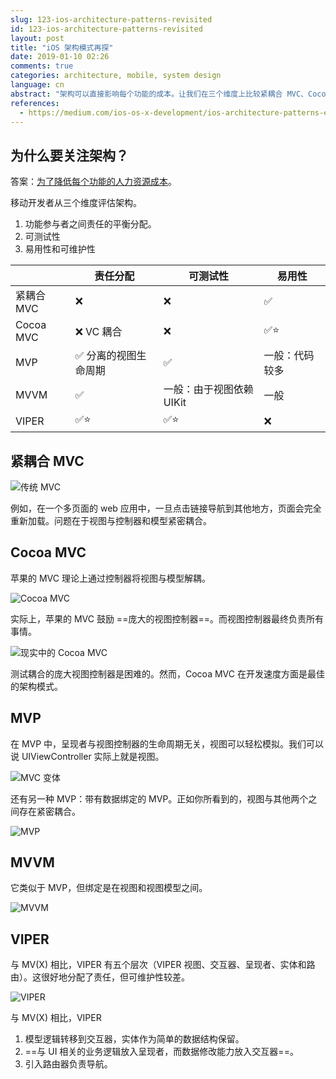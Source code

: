 ```yaml
---
slug: 123-ios-architecture-patterns-revisited
id: 123-ios-architecture-patterns-revisited
layout: post
title: "iOS 架构模式再探"
date: 2019-01-10 02:26
comments: true
categories: architecture, mobile, system design
language: cn
abstract: "架构可以直接影响每个功能的成本。让我们在三个维度上比较紧耦合 MVC、Cocoa MVC、MVP、MVVM 和 VIPER：功能参与者之间责任的平衡分配、可测试性以及易用性和可维护性。"
references:
  - https://medium.com/ios-os-x-development/ios-architecture-patterns-ecba4c38de52
---
```


## 为什么要关注架构？

答案：[为了降低每个功能的人力资源成本](https://puncsky.com/notes/10-thinking-software-architecture-as-physical-buildings#ultimate-goal-saving-human-resources-costs-per-feature)。

移动开发者从三个维度评估架构。

1. 功能参与者之间责任的平衡分配。
2. 可测试性
3. 易用性和可维护性


| | 责任分配 | 可测试性 |  易用性 |
| --- | ---    | ---    | --- |
| 紧耦合 MVC | ❌ | ❌ | ✅ |
| Cocoa MVC | ❌ VC 耦合 | ❌ | ✅⭐ |
| MVP | ✅ 分离的视图生命周期 | ✅ | 一般：代码较多 |
| MVVM | ✅ | 一般：由于视图依赖 UIKit | 一般 |
| VIPER | ✅⭐️ | ✅⭐️ | ❌ |



## 紧耦合 MVC

![传统 MVC](https://res.cloudinary.com/dohtidfqh/image/upload/v1547002648/web-guiguio/ios-architecture-0-mvc.png)

例如，在一个多页面的 web 应用中，一旦点击链接导航到其他地方，页面会完全重新加载。问题在于视图与控制器和模型紧密耦合。



## Cocoa MVC

苹果的 MVC 理论上通过控制器将视图与模型解耦。

![Cocoa MVC](https://res.cloudinary.com/dohtidfqh/image/upload/v1547002648/web-guiguio/ios-architecture-1-cocoa-mvc.png)


实际上，苹果的 MVC 鼓励 ==庞大的视图控制器==。而视图控制器最终负责所有事情。

![现实中的 Cocoa MVC](https://res.cloudinary.com/dohtidfqh/image/upload/v1547002648/web-guiguio/ios-architecture-2-realistic-cocoa-mvc.png)

测试耦合的庞大视图控制器是困难的。然而，Cocoa MVC 在开发速度方面是最佳的架构模式。



## MVP

在 MVP 中，呈现者与视图控制器的生命周期无关，视图可以轻松模拟。我们可以说 UIViewController 实际上就是视图。

![MVC 变体](https://res.cloudinary.com/dohtidfqh/image/upload/v1547002648/web-guiguio/ios-architecture-3-mvc-variant.png)


还有另一种 MVP：带有数据绑定的 MVP。正如你所看到的，视图与其他两个之间存在紧密耦合。

![MVP](https://res.cloudinary.com/dohtidfqh/image/upload/v1547002648/web-guiguio/ios-architecture-4-mvp.png)



## MVVM

它类似于 MVP，但绑定是在视图和视图模型之间。

![MVVM](https://res.cloudinary.com/dohtidfqh/image/upload/v1547002648/web-guiguio/ios-architecture-5-mvvm.png)



## VIPER
与 MV(X) 相比，VIPER 有五个层次（VIPER 视图、交互器、呈现者、实体和路由）。这很好地分配了责任，但可维护性较差。

![VIPER](https://res.cloudinary.com/dohtidfqh/image/upload/v1547002648/web-guiguio/ios-architecture-6-viper.png)


与 MV(X) 相比，VIPER

1. 模型逻辑转移到交互器，实体作为简单的数据结构保留。
2. ==与 UI 相关的业务逻辑放入呈现者，而数据修改能力放入交互器==。
3. 引入路由器负责导航。
